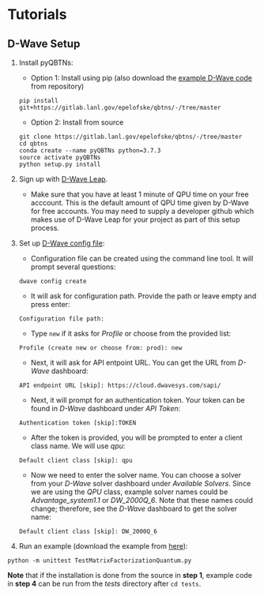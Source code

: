 # Tutorials

## D-Wave Setup
1. Install pyQBTNs:
    - Option 1: Install using pip (also download the [example D-Wave code](../tests/TestMatrixFactorizationQuantum.py) from repository)
    ```shell
    pip install git+https://gitlab.lanl.gov/epelofske/qbtns/-/tree/master
    ```
    - Option 2: Install from source
    ```shell
    git clone https://gitlab.lanl.gov/epelofske/qbtns/-/tree/master
    cd qbtns
    conda create --name pyQBTNs python=3.7.3
    source activate pyQBTNs
    python setup.py install
    ```

2. Sign up with [D-Wave Leap](https://cloud.dwavesys.com/leap/signup/).
    - Make sure that you have at least 1 minute of QPU time on your free acccount. This is the default amount of QPU time given by D-Wave for free accounts. You may need to supply a developer github which makes use of D-Wave Leap for your project as part of this setup process. 
3. Set up [D-Wave config file](https://docs.ocean.dwavesys.com/en/stable/overview/sapi.html):
    - Configuration file can be created using the command line tool. It will prompt several questions:
    ```shell
    dwave config create
    ```
    
    - It will ask for configuration path. Provide the path or leave empty and press enter: 
    ```shell
    Configuration file path:
    ```
    
    - Type ```new``` if it asks for *Profile* or choose from the provided list: 
    ```shell
    Profile (create new or choose from: prod): new
    ```
    
    - Next, it will ask for API entpoint URL. You can get the URL from *D-Wave* dashboard:
    ```shell
    API endpoint URL [skip]: https://cloud.dwavesys.com/sapi/
    ```
    
    - Next, it will prompt for an authentication token. Your token can be found in *D-Wave* dashboard under *API Token*:
    ```shell
    Authentication token [skip]:TOKEN
    ```
    
    - After the token is provided, you will be prompted to enter a client class name. We will use *qpu*:
    ```
    Default client class [skip]: qpu
    ```
    
    - Now we need to enter the solver name. You can choose a solver from your *D-Wave* solver dashboard under *Available Solvers*. Since we are using the *QPU* class, example solver names could be *Advantage_system1.1* or *DW_2000Q_6*. Note that these names could change; therefore, see the *D-Wave* dashboard to get the solver name:
    ```shell
    Default client class [skip]: DW_2000Q_6
    ```
4. Run an example (download the example from [here](../tests/TestMatrixFactorizationQuantum.py)):
```shell
python -m unittest TestMatrixFactorizationQuantum.py
```

**Note** that if the installation is done from the source in **step 1**, example code in **step 4** can be run from the *tests* directory after ```cd tests```.
